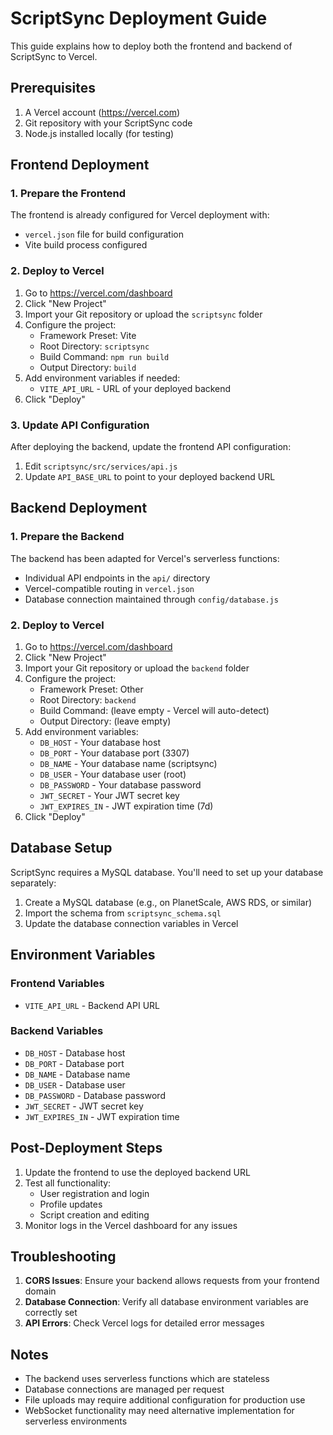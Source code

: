 # ScriptSync Deployment Guide

This guide explains how to deploy both the frontend and backend of ScriptSync to Vercel.

## Prerequisites

1. A Vercel account (https://vercel.com)
2. Git repository with your ScriptSync code
3. Node.js installed locally (for testing)

## Frontend Deployment

### 1. Prepare the Frontend

The frontend is already configured for Vercel deployment with:
- `vercel.json` file for build configuration
- Vite build process configured

### 2. Deploy to Vercel

1. Go to https://vercel.com/dashboard
2. Click "New Project"
3. Import your Git repository or upload the `scriptsync` folder
4. Configure the project:
   - Framework Preset: Vite
   - Root Directory: `scriptsync`
   - Build Command: `npm run build`
   - Output Directory: `build`
5. Add environment variables if needed:
   - `VITE_API_URL` - URL of your deployed backend
6. Click "Deploy"

### 3. Update API Configuration

After deploying the backend, update the frontend API configuration:
1. Edit `scriptsync/src/services/api.js`
2. Update `API_BASE_URL` to point to your deployed backend URL

## Backend Deployment

### 1. Prepare the Backend

The backend has been adapted for Vercel's serverless functions:
- Individual API endpoints in the `api/` directory
- Vercel-compatible routing in `vercel.json`
- Database connection maintained through `config/database.js`

### 2. Deploy to Vercel

1. Go to https://vercel.com/dashboard
2. Click "New Project"
3. Import your Git repository or upload the `backend` folder
4. Configure the project:
   - Framework Preset: Other
   - Root Directory: `backend`
   - Build Command: (leave empty - Vercel will auto-detect)
   - Output Directory: (leave empty)
5. Add environment variables:
   - `DB_HOST` - Your database host
   - `DB_PORT` - Your database port (3307)
   - `DB_NAME` - Your database name (scriptsync)
   - `DB_USER` - Your database user (root)
   - `DB_PASSWORD` - Your database password
   - `JWT_SECRET` - Your JWT secret key
   - `JWT_EXPIRES_IN` - JWT expiration time (7d)
6. Click "Deploy"

## Database Setup

ScriptSync requires a MySQL database. You'll need to set up your database separately:

1. Create a MySQL database (e.g., on PlanetScale, AWS RDS, or similar)
2. Import the schema from `scriptsync_schema.sql`
3. Update the database connection variables in Vercel

## Environment Variables

### Frontend Variables
- `VITE_API_URL` - Backend API URL

### Backend Variables
- `DB_HOST` - Database host
- `DB_PORT` - Database port
- `DB_NAME` - Database name
- `DB_USER` - Database user
- `DB_PASSWORD` - Database password
- `JWT_SECRET` - JWT secret key
- `JWT_EXPIRES_IN` - JWT expiration time

## Post-Deployment Steps

1. Update the frontend to use the deployed backend URL
2. Test all functionality:
   - User registration and login
   - Profile updates
   - Script creation and editing
3. Monitor logs in the Vercel dashboard for any issues

## Troubleshooting

1. **CORS Issues**: Ensure your backend allows requests from your frontend domain
2. **Database Connection**: Verify all database environment variables are correctly set
3. **API Errors**: Check Vercel logs for detailed error messages

## Notes

- The backend uses serverless functions which are stateless
- Database connections are managed per request
- File uploads may require additional configuration for production use
- WebSocket functionality may need alternative implementation for serverless environments